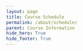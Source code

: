```yaml
---
layout: page
title: Course Schedule
permalink: /about/schedule/
parent: Course Information
hide_hero: True
hide_footer: True
---
```


<style>
    .table td {
        max-width:500px;
    }
</style>

<div class="table">



</div>